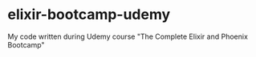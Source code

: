 # elixir-bootcamp-udemy
My code written during Udemy course "The Complete Elixir and Phoenix Bootcamp"
